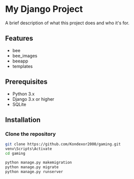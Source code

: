 # My Django Project

A brief description of what this project does and who it's for.

## Features

- bee
- bee_images
- beeapp
- templates

## Prerequisites

- Python 3.x
- Django 3.x or higher
- SQLite

## Installation

### Clone the repository

```bash
git clone https://github.com/Kondexor2000/gaming.git
venv\Scripts\Activate
cd gaming

python manage.py makemigration
python manage.py migrate
python manage.py runserver
